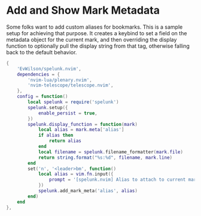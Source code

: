 # Add and Show Mark Metadata

Some folks want to add custom aliases for bookmarks. This is a sample setup for achieving that purpose. It creates a keybind to set a field on the metadata object for the current mark, and then overriding the display function to optionally pull the display string from that tag, otherwise falling back to the default behavior.

```lua
{
	'EvWilson/spelunk.nvim',
	dependencies = {
		'nvim-lua/plenary.nvim',
		'nvim-telescope/telescope.nvim',
	},
	config = function()
		local spelunk = require('spelunk')
		spelunk.setup({
			enable_persist = true,
		})
		spelunk.display_function = function(mark)
			local alias = mark.meta['alias']
			if alias then
				return alias
			end
			local filename = spelunk.filename_formatter(mark.file)
			return string.format("%s:%d", filename, mark.line)
		end
		set('n', '<leader>bm', function()
			local alias = vim.fn.input({
				prompt = '[spelunk.nvim] Alias to attach to current mark: '
			})
			spelunk.add_mark_meta('alias', alias)
		end)
	end
},
```
